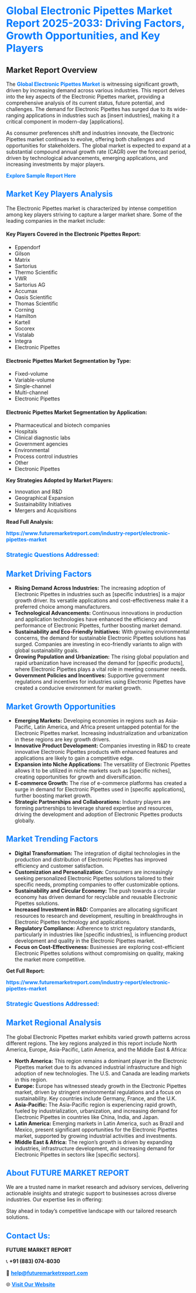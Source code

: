 <h1 style="color: #007BFF;">Global Electronic Pipettes Market Report 2025-2033: Driving Factors, Growth Opportunities, and Key Players</h1>

<section id="overview">
<h2>Market Report Overview</h2>
<p>The <a href="https://www.futuremarketreport.com/industry-report/electronic-pipettes-market" style="color: #007BFF; text-decoration: none;"><strong>Global Electronic Pipettes Market</strong></a> is witnessing significant growth, driven by increasing demand across various industries. This report delves into the key aspects of the Electronic Pipettes market, providing a comprehensive analysis of its current status, future potential, and challenges. The demand for Electronic Pipettes has surged due to its wide-ranging applications in industries such as [insert industries], making it a critical component in modern-day [applications].</p>
<p>As consumer preferences shift and industries innovate, the Electronic Pipettes market continues to evolve, offering both challenges and opportunities for stakeholders. The global market is expected to expand at a substantial compound annual growth rate (CAGR) over the forecast period, driven by technological advancements, emerging applications, and increasing investments by major players.</p>
</section>

<section id="overview">
<p><a href="https://www.futuremarketreport.com/request-sample/reportId=99097" style="color: #007BFF; text-decoration: none;"><strong>Explore Sample Report Here</strong></a></p>
</section>

<section id="key-players">
<h2 style="color: #007BFF;">Market Key Players Analysis</h2>
<p>The Electronic Pipettes market is characterized by intense competition among key players striving to capture a larger market share. Some of the leading companies in the market include:</p>
<h4>Key Players Covered in the Electronic Pipettes Report:</h4>
<ul><li>Eppendorf</li><li>Gilson</li><li>Matrix</li><li>Sartorius</li><li>Thermo Scientific</li><li>VWR</li><li>Sartorius AG</li><li>Accumax</li><li>Oasis Scientific</li><li>Thomas Scientific</li><li>Corning</li><li>Hamilton</li><li>Kartell</li><li>Socorex</li><li>Vistalab</li><li>Integra</li><li>Electronic Pipettes</li></ul>
<h4>Electronic Pipettes Market Segmentation by Type:</h4>
<ul><li>Fixed-volume</li><li>Variable-volume</li><li>Single-channel</li><li>Multi-channel</li><li>Electronic Pipettes</li></ul>

<h4>Electronic Pipettes Market Segmentation by Application:</h4>
<ul><li>Pharmaceutical and biotech companies</li><li>Hospitals</li><li>Clinical diagnostic labs</li><li>Government agencies</li><li>Environmental</li><li>Process control industries</li><li>Other</li><li>Electronic Pipettes</li></ul>
<p><strong>Key Strategies Adopted by Market Players:</strong></p>
<ul>
<li>Innovation and R&D</li>
<li>Geographical Expansion</li>
<li>Sustainability Initiatives</li>
<li>Mergers and Acquisitions</li>
</ul>
</section>

<section>
<p><strong>Read Full Analysis: </strong></p><a href="https://www.futuremarketreport.com/industry-report/electronic-pipettes-market" style="color: #007BFF; text-decoration: none;"><strong>https://www.futuremarketreport.com/industry-report/electronic-pipettes-market</strong></a>
<h3 style="color: #007BFF;">Strategic Questions Addressed:</h3>
</section>

<section id="driving-factors">
<h2 style="color: #007BFF;">Market Driving Factors</h2>
<ul>
<li><strong>Rising Demand Across Industries:</strong> The increasing adoption of Electronic Pipettes in industries such as [specific industries] is a major growth driver. Its versatile applications and cost-effectiveness make it a preferred choice among manufacturers.</li>
<li><strong>Technological Advancements:</strong> Continuous innovations in production and application technologies have enhanced the efficiency and performance of Electronic Pipettes, further boosting market demand.</li>
<li><strong>Sustainability and Eco-Friendly Initiatives:</strong> With growing environmental concerns, the demand for sustainable Electronic Pipettes solutions has surged. Companies are investing in eco-friendly variants to align with global sustainability goals.</li>
<li><strong>Growing Population and Urbanization:</strong> The rising global population and rapid urbanization have increased the demand for [specific products], where Electronic Pipettes plays a vital role in meeting consumer needs.</li>
<li><strong>Government Policies and Incentives:</strong> Supportive government regulations and incentives for industries using Electronic Pipettes have created a conducive environment for market growth.</li>
</ul>
</section>

<section id="growth-opportunities">
<h2 style="color: #007BFF;">Market Growth Opportunities</h2>
<ul>
<li><strong>Emerging Markets:</strong> Developing economies in regions such as Asia-Pacific, Latin America, and Africa present untapped potential for the Electronic Pipettes market. Increasing industrialization and urbanization in these regions are key growth drivers.</li>
<li><strong>Innovative Product Development:</strong> Companies investing in R&D to create innovative Electronic Pipettes products with enhanced features and applications are likely to gain a competitive edge.</li>
<li><strong>Expansion into Niche Applications:</strong> The versatility of Electronic Pipettes allows it to be utilized in niche markets such as [specific niches], creating opportunities for growth and diversification.</li>
<li><strong>E-commerce Growth:</strong> The rise of e-commerce platforms has created a surge in demand for Electronic Pipettes used in [specific applications], further boosting market growth.</li>
<li><strong>Strategic Partnerships and Collaborations:</strong> Industry players are forming partnerships to leverage shared expertise and resources, driving the development and adoption of Electronic Pipettes products globally.</li>
</ul>
</section>

<section id="trending-factors">
<h2 style="color: #007BFF;">Market Trending Factors</h2>
<ul>
<li><strong>Digital Transformation:</strong> The integration of digital technologies in the production and distribution of Electronic Pipettes has improved efficiency and customer satisfaction.</li>
<li><strong>Customization and Personalization:</strong> Consumers are increasingly seeking personalized Electronic Pipettes solutions tailored to their specific needs, prompting companies to offer customizable options.</li>
<li><strong>Sustainability and Circular Economy:</strong> The push towards a circular economy has driven demand for recyclable and reusable Electronic Pipettes solutions.</li>
<li><strong>Increased Investment in R&D:</strong> Companies are allocating significant resources to research and development, resulting in breakthroughs in Electronic Pipettes technology and applications.</li>
<li><strong>Regulatory Compliance:</strong> Adherence to strict regulatory standards, particularly in industries like [specific industries], is influencing product development and quality in the Electronic Pipettes market.</li>
<li><strong>Focus on Cost-Effectiveness:</strong> Businesses are exploring cost-efficient Electronic Pipettes solutions without compromising on quality, making the market more competitive.</li>
</ul>
</section>

<section>
<p><strong>Get Full Report: </strong></p><a href="https://www.futuremarketreport.com/industry-report/electronic-pipettes-market" style="color: #007BFF; text-decoration: none;"><strong>https://www.futuremarketreport.com/industry-report/electronic-pipettes-market</strong></a>
<h3 style="color: #007BFF;">Strategic Questions Addressed:</h3>
</section>


<section id="regional-analysis">
<h2 style="color: #007BFF;">Market Regional Analysis</h2>
<p>The global Electronic Pipettes market exhibits varied growth patterns across different regions. The key regions analyzed in this report include North America, Europe, Asia-Pacific, Latin America, and the Middle East & Africa:</p>
<ul>
<li><strong>North America:</strong> This region remains a dominant player in the Electronic Pipettes market due to its advanced industrial infrastructure and high adoption of new technologies. The U.S. and Canada are leading markets in this region.</li>
<li><strong>Europe:</strong> Europe has witnessed steady growth in the Electronic Pipettes market, driven by stringent environmental regulations and a focus on sustainability. Key countries include Germany, France, and the U.K.</li>
<li><strong>Asia-Pacific:</strong> The Asia-Pacific region is experiencing rapid growth, fueled by industrialization, urbanization, and increasing demand for Electronic Pipettes in countries like China, India, and Japan.</li>
<li><strong>Latin America:</strong> Emerging markets in Latin America, such as Brazil and Mexico, present significant opportunities for the Electronic Pipettes market, supported by growing industrial activities and investments.</li>
<li><strong>Middle East & Africa:</strong> The region’s growth is driven by expanding industries, infrastructure development, and increasing demand for Electronic Pipettes in sectors like [specific sectors].</li>
</ul>
</section>

<footer>
<h2 style="color: #007BFF;">About FUTURE MARKET REPORT</h2>
<p>We are a trusted name in market research and advisory services, delivering actionable insights and strategic support to businesses across diverse industries. Our expertise lies in offering:</p>

<p>Stay ahead in today’s competitive landscape with our tailored research solutions.</p>

<h2 style="color: #007BFF;">Contact Us:</h2>
<p><strong>FUTURE MARKET REPORT</strong></p>
<p>📞 <strong>+91 (883) 074-8030</strong></p>
<p>📧 <strong><a href="mailto:help@futuremarketreport.com" style="color: #007BFF;">help@futuremarketreport.com</a></strong></p>
<p>🌐 <strong><a href="https://www.futuremarketreport.com/" style="color: #007BFF;">Visit Our Website</a></strong></p>
</footer>